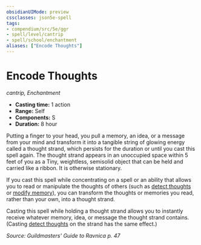 ```yaml
---
obsidianUIMode: preview
cssclasses: json5e-spell
tags:
- compendium/src/5e/ggr
- spell/level/cantrip
- spell/school/enchantment
aliases: ["Encode Thoughts"]
---
```

# Encode Thoughts
*cantrip, Enchantment*  

- **Casting time:** 1 action
- **Range:** Self
- **Components:** S
- **Duration:** 8 hour

Putting a finger to your head, you pull a memory, an idea, or a message from your mind and transform it into a tangible string of glowing energy called a thought strand, which persists for the duration or until you cast this spell again. The thought strand appears in an unoccupied space within 5 feet of you as a Tiny, weightless, semisolid object that can be held and carried like a ribbon. It is otherwise stationary.

If you cast this spell while concentrating on a spell or an ability that allows you to read or manipulate the thoughts of others (such as [detect thoughts](detect-thoughts.md) or [modify memory](modify-memory.md)), you can transform the thoughts or memories you read, rather than your own, into a thought strand.

Casting this spell while holding a thought strand allows you to instantly receive whatever memory, idea, or message the thought strand contains. (Casting [detect thoughts](detect-thoughts.md) on the strand has the same effect.)

*Source: Guildmasters' Guide to Ravnica p. 47*